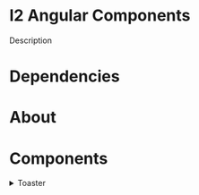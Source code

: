 # I2 Angular Components
Description

# Dependencies

# About

# Components

<details><summary>Toaster</summary>
<p>

#### Import into your module

```typescript
import { I2ToasterModule } from 'i2-angular';
```

</p>

<p>

#### Then use in component

```typescript
import { I2ToasterService } from 'i2-angular';
...
showToast() {
    this._i2Toaster.show(
      {
        type: 'danger',
        message: 'Woops, something goes wrong. '
      }
    );
  }
```
#### Options
Model: I2ToasterOptions 
| Property | Required | Values                                 | Default |   |
|----------|----------|----------------------------------------|---------|---|
| type     | true     | 'warning', 'success', 'danger', 'info' | success |   |
| message  | true     | string                                 | ''      |   |
|          |          |                                        |         |   |

</p>
</details>
